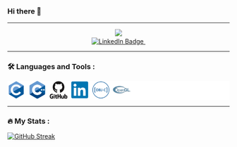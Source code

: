### Hi there 👋


---


<div id="header" align="center">
  <img src="https://media.tenor.com/_RYK0Ae4XakAAAAi/vibing-cool-dogs.gif" width="100"/>
</div>
<div id="badges" align="center">
  <a href="https://www.linkedin.com/in/kacper-tracz-a62822264/">
    <img src="https://img.shields.io/badge/LinkedIn-blue?style=for-the-badge&logo=linkedin&logoColor=white" alt="LinkedIn Badge"/>
  </a>
  <img src="https://komarev.com/ghpvc/?username=kastre3381&style=flat-square&color=blue" alt=""/>
<!--   <a href="your-youtube-URL">
    <img src="https://img.shields.io/badge/YouTube-red?style=for-the-badge&logo=youtube&logoColor=white" alt="Youtube Badge"/>
  </a>
  <a href="your-twitter-URL">
    <img src="https://img.shields.io/badge/Twitter-blue?style=for-the-badge&logo=twitter&logoColor=white" alt="Twitter Badge"/>
  </a> -->
</div>
</div>


---


### :hammer_and_wrench: Languages and Tools :
<div style="background-color: white;">
    <img src="https://github.com/devicons/devicon/blob/master/icons/c/c-original.svg" title="C" alt="C" width="40" height="40"/>&nbsp;
    <img src="https://github.com/devicons/devicon/blob/master/icons/cplusplus/cplusplus-original.svg" title="C++" alt="C++" width="40" height="40"/>&nbsp;
    <img src="https://github.com/devicons/devicon/blob/master/icons/github/github-original-wordmark.svg" title="GitHub" alt="GitHub" width="40" height="40"/>&nbsp;
    <img src="https://github.com/devicons/devicon/blob/master/icons/linkedin/linkedin-original.svg" title="LinkedIn" alt="LinkedIn" width="40" height="40"/>&nbsp;
    <img src="https://github.com/devicons/devicon/blob/master/icons/objectivec/objectivec-plain.svg" title="Objective C" alt="Objective C" width="40" height="40"/>&nbsp;
    <img src="https://github.com/devicons/devicon/blob/master/icons/opengl/opengl-original.svg" title="OpenGL" alt="OpenGL" width="40" height="40"/>
</div>


---

### :fire: My Stats :
[![GitHub Streak](http://github-readme-streak-stats.herokuapp.com?user=kastre3381&theme=dark&background=000000)](https://git.io/streak-stats)
